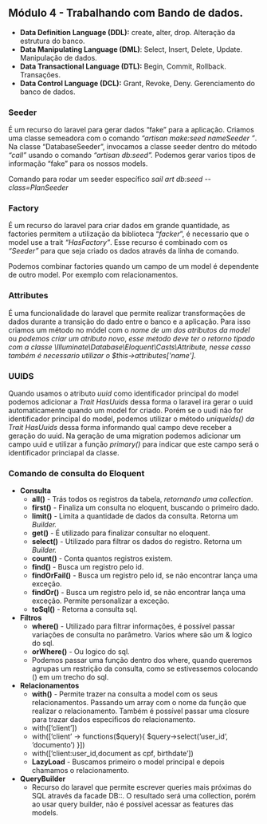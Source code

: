## Módulo 4 - Trabalhando com Bando de dados.

- **Data Definition Language (DDL):** create, alter, drop. Alteração da estrutura do banco.
- **Data Manipulating Language (DML)**: Select, Insert, Delete, Update. Manipulação de dados.
- **Data Transactional Language (DTL):** Begin, Commit, Rollback. Transações.
- **Data Control Language (DCL):** Grant, Revoke, Deny. Gerenciamento do banco de dados.

### Seeder

É um recurso do laravel para gerar dados “fake” para a aplicação. Criamos uma classe semeadora com o comando *“artisan make:seed nameSeeder ”*.  Na classe “DatabaseSeeder”, invocamos a classe seeder dentro do método *“call”* usando o comando *“artisan db:seed”.* Podemos gerar varios tipos de informação “fake” para os nossos models.

Comando para rodar um seeder específico  *sail art db:seed --class=PlanSeeder*

### Factory

É um recurso do laravel para criar dados em grande quantidade, as factories permitem a utilização da biblioteca “*facker*”, é necessario que o model use a trait *“HasFactory”*. Esse recurso é combinado com os *“Seeder”* para que seja criado os dados através da linha de comando. 

Podemos combinar factories quando um campo de um model é dependente de outro model. Por exemplo com relacionamentos.

### Attributes

É uma funcionalidade do laravel que permite realizar transformações de dados durante a transição do dado entre o banco e a aplicação. Para isso criamos um método no módel com o *nome de um dos atributos da model* ou *podemos criar um atributo novo*, *esse metodo deve ter o retorno tipado com a classe \Illuminate\Database\Eloquent\Casts\Attribute, nesse casso também é necessario utilizar o $this->attributes['name'].*

### UUIDS

Quando usamos o atributo *uuid* como identificador principal do model podemos adicionar a *Trait HasUuids* dessa forma o laravel ira gerar o uuid automaticamente quando um model for criado. Porém se o uudi não for identificador principal do model, podemos utilizar o método *uniqueIds() da Trait HasUuids* dessa forma informando qual campo deve receber a geração do uuid. Na geração de uma migration podemos adicionar um campo uuid e utilizar a função *primary()* para indicar que este campo será o identificador princiapal da classe.

### Comando de consulta do Eloquent

- **Consulta**
    - **all()** - Trás todos os registros da tabela, *retornando uma collection*.
    - **first()** - Finaliza um consulta no eloquent, buscando o primeiro dado.
    - **limit()** - Limita a quantidade de dados da consulta. Retorna um *Builder.*
    - **get()** - É utilizado para finalizar consultar no eloquent.
    - **select()** - Utilizado para filtrar os dados do registro. Retorna um *Builder.*
    - **count()** - Conta quantos registros existem.
    - **find()** - Busca um registro pelo id.
    - **findOrFail()** - Busca um registro pelo id, se não encontrar lança uma exceção.
    - **findOr()** -  Busca um registro pelo id, se não encontrar lança uma exceção. Permite personalizar a exceção.
    - **toSql()** - Retorna a consulta sql.
- **Filtros**
    - **where()** - Utilizado para filtrar informações, é possível passar variações de consulta no parâmetro. Varios where são um & logico do sql.
    - **orWhere()** - Ou logico do sql.
    - Podemos passar uma função dentro dos where, quando queremos agrupas um restrição da consulta, como se estivessemos colocando () em um trecho do sql.
- **Relacionamentos**
    - **with()** - Permite trazer na consulta a model com os seus relacionamentos. Passando um array com o nome da função que realizar o relacionamento. Também é possível passar uma closure para trazar dados especificos do relacionamento.
    - with([’client’])
    - with([’client’ → functions($query){ $query→select(’user_id’, ’documento’) }])
    - with([’client:user_id,document as cpf, birthdate’])
    - **LazyLoad** - Buscamos primeiro o model principal e depois chamamos o relacionamento.
- **QueryBuilder**
    - Recurso do laravel que permite escrever queries mais próximas do SQL através da facade DB::. O resultado será uma collection, porém ao usar query builder, não é possível acessar as features das models.